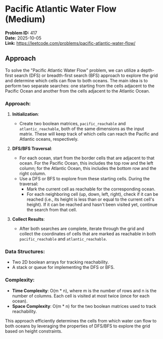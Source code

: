 # Pacific Atlantic Water Flow (Medium)

**Problem ID:** 417  
**Date:** 2025-10-05  
**Link:** https://leetcode.com/problems/pacific-atlantic-water-flow/

## Approach

To solve the "Pacific Atlantic Water Flow" problem, we can utilize a depth-first search (DFS) or breadth-first search (BFS) approach to explore the grid and determine which cells can flow to both oceans. The main idea is to perform two separate searches: one starting from the cells adjacent to the Pacific Ocean and another from the cells adjacent to the Atlantic Ocean. 

### Approach:

1. **Initialization**:
   - Create two boolean matrices, `pacific_reachable` and `atlantic_reachable`, both of the same dimensions as the input matrix. These will keep track of which cells can reach the Pacific and Atlantic oceans, respectively.

2. **DFS/BFS Traversal**:
   - For each ocean, start from the border cells that are adjacent to that ocean. For the Pacific Ocean, this includes the top row and the left column; for the Atlantic Ocean, this includes the bottom row and the right column.
   - Use a DFS or BFS to explore from these starting cells. During the traversal:
     - Mark the current cell as reachable for the corresponding ocean.
     - For each neighboring cell (up, down, left, right), check if it can be reached (i.e., its height is less than or equal to the current cell's height). If it can be reached and hasn't been visited yet, continue the search from that cell.

3. **Collect Results**:
   - After both searches are complete, iterate through the grid and collect the coordinates of cells that are marked as reachable in both `pacific_reachable` and `atlantic_reachable`.

### Data Structures:
- Two 2D boolean arrays for tracking reachability.
- A stack or queue for implementing the DFS or BFS.

### Complexity:
- **Time Complexity**: O(m * n), where m is the number of rows and n is the number of columns. Each cell is visited at most twice (once for each ocean).
- **Space Complexity**: O(m * n) for the two boolean matrices used to track reachability.

This approach efficiently determines the cells from which water can flow to both oceans by leveraging the properties of DFS/BFS to explore the grid based on height constraints.
